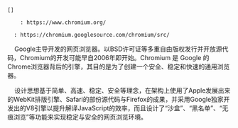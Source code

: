
```
[]

	: https://www.chromium.org/
  
  : https://chromium.googlesource.com/chromium/src/

```

    Google主导开发的网页浏览器。以BSD许可证等多重自由版权发行并开放源代码，Chromium的开发可能早自2006年即开始。Chromium 是 Google 的Chrome浏览器背后的引擎，其目的是为了创建一个安全、稳定和快速的通用浏览器。

    设计思想基于简单、高速、稳定、安全等理念，在架构上使用了Apple发展出来的WebKit排版引擎、Safari的部份源代码与Firefox的成果，并采用Google独家开发出的V8引擎以提升解译JavaScript的效率，而且设计了“沙盒”、“黑名单”、“无痕浏览”等功能来实现稳定与安全的网页浏览环境。
